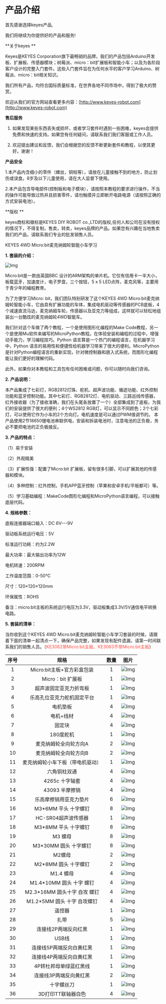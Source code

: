 # 产品介绍

首先感谢选择keyes产品,

我们将继续为你提供好的产品和服务!

**关于keyes **                            

Keyes是KEYES Corporation旗下最畅销的品牌，我们的产品包括Arduino开发板、扩展板、传感器模块；树莓派、micro：bit扩展板和智能小车；以及为各阶段客户设计的完整入门套件。这些入门套件旨在为任何水平的客户学习Arduino、树莓派、micro：bit相关知识。

我们所有产品，均符合国际质量标准，在世界各地不同市场中，得到了极大的赞赏。 

欢迎从我们的官方网站查看更多内容：[http://www.keyes-robot.com](http://www.keyes-robot.com)


**售后服务**

1. 如果发现某些东西丢失或损坏，或者学习套件时遇到一些困难，keyes会提供免费和快速的支持。如果您有任何疑问，请联系我们我们客服或工作人员。

2. 欢迎提出建议和反馈，我们会根据您的反馈不断更新套件和教程，以使其更好。谢谢！

**产品安全**

1.本产品内含细小的零件（螺丝，铜柱等），请放在儿童接触不到的地方，防止划伤或误食。8岁及以下儿童使用，请在大人监督下使用。

2.本产品包含导电部件(控制板和电子模块），请按照本教程的要求进行操作，不当的操作可能导致过热并且损害零件，请勿触摸并立即断开电路电源（请按照正确的方式安装电池）。

**版权 **

keyes商标和徽标是KEYES DIY ROBOT co.,LTD的版权,任何人和公司在没有授权的情况下，不得复制，售卖，转卖，keyes品牌的产品。如果您有兴趣在当地售卖我们的产品，请联系我们专业的批发销售人员。

KEYES 4WD Micro:bit麦克纳姆轮智能小车学习

**1. 套装的介绍：**
         
![Img](./media/img-20230504102753.png)

Micro:bit是一款由英国BBC 设计的ARM架构的单片机。它仅有信用卡一半大小，板载蓝牙，加速度计，电子罗盘，三个按钮，5 x 5 LED点阵，麦克风等，主要用于青少年的编程教育。

为了方便学习Micro: bit，我们团队特别研发了这个KEYES 4WD Micro:bit麦克纳姆轮智能小车，它由具有扩展功能的车体，集成电机驱动等传感器的PCB底板，4个减速直流马达，麦克纳姆车轮，传感器以及亚克力等组成，这样就可以轻松地组装出一台酷炫的麦克纳姆轮4WD智能车。

我们针对这个车做了两个教程，一个是使用图形化编程的Make Code教程，另一个是使用Mu软件来编写的MicroPython教程。在体验安装和编程的过程中，增强动手能力，学习编程技巧。Python 语言算是一个热门的编程语言，在机器学习中，Python 语言的易用性和便捷性给机器学习带来了很大的便利。MicroPython 是针对Python编程语言的重新实现，针对微控制器和嵌入式系统，而图形化编程能让我们更好的理解代码。

此外，如果你对本教程和工具包有任何困难或问题，你可以随时向我们咨询。

**2. 产品说明：**

本产品集成了七彩灯，RGB2812灯珠、舵机、超声波功能、循迹功能、红外控制功能和蓝牙控制功能。其中七彩灯、RGB2812灯、电机驱动、三路巡线传感器，红外接收器（为了接收准确，我们在头尾各放置了一个）全部集成到了底板，为我们的安装提供了很大的便利；4个WS2812 RGB灯，可以显示不同颜色；2个七彩灯，可以使用它作为小车的2个方向灯。电机速度是可以通过PWM值调节的。
本产品使用2节18650锂电池串联供电，安装和拆装电池时，注意电池的正负极，务必不要把电池的正负极接反。

**3. 产品的特点：**
          
（1）易于安装

（2）外观精美

（3）扩展性强：配置了Micro:bit 扩展板，留有很多引脚，可以扩展其他的传感器和模块。

（4）多种控制：红外控制，手机APP蓝牙控制（苹果和安卓手机/平板都可）等。

（5）学习基础编程：MakeCode图形化编程和MicroPython语言编程，可以接触底层代码。

**4. 规格参数：**

底板连接器端口输入：DC 6V---9V

驱动板系统运行电压：5V

标准运行功耗：约为2.2W

最大功率：最大输出功率为12W

电机转速：200RPM

工作温度范围：0-50℃

尺寸：120×120×120mm

环保属性：ROHS 

备注：micro:bit主板的系统运行电压为3.3V，驱动板集成3.3V/5V通信电平转换电路。

**5. 套装的清单：**            

当你收到这个KEYES 4WD Micro:bit麦克纳姆轮智能小车学习套装的时候，请跟着下面的清单一起清点一下，确保产品完整，如果发现有配件遗漏，请第一时间联系我们的销售人员。（<span style="color: rgb(255, 76, 65);">KE3062带Micro:bit主板、KE3063不带Micro:bit主板</span>）

|序号|规格|数量|图片|
| :--: | :--: | :--: | :--: |
| 1 |Micro:bit主板+官方彩盒包装|1|![Img](./media/img-20230426104331.png)|
| 2 |Micro：bit 扩展板|1|![Img](./media/img-20230426104303.png)|
| 3 |超声波固定亚克力折弯板|1|![Img](./media/img-20230426103511.png)|
| 4 |乐高孔位亚克力舵机固定平台|1|![Img](./media/img-20230426103545.png)|
| 5 |电机垫板|4|![Img](./media/img-20230426103834.png)|
| 6 |电机+线材|4|![Img](./media/img-20230426103944.png)|
| 7 |固定块|4|![Img](./media/img-20230426104033.png)|
| 8 |180度舵机|1|![Img](./media/img-20230329095649.png)|
| 9 |麦克纳姆轮全向轮方向A|2|![Img](./media/img-20230426104729.png)|
| 10 |麦克纳姆轮全向轮方向B|2|![Img](./media/img-20230426104828.png)|
| 11 |麦克纳姆轮小车下板（带电机驱动）|1|![Img](./media/img-20230426104912.png)|
| 12 |六角铜柱双通|4|![Img](./media/img-20230426105020.png)|
| 13 |4265c 十字轴套|4|![Img](./media/img-20230426105107.png)|
| 14 |43093 半摩擦销|4|![Img](./media/img-20230426105141.png)|
| 15 |乐高摩擦销用亚克力垫片|6|![Img](./media/img-20230426105226.png)|
| 16 |M3*6MM 平头 十字螺钉|8|![Img](./media/img-20230426105306.png)|
| 17 |HC-SR04超声波传感器|1|![Img](./media/img-20230426105612.png)|
| 18 |M3*8MM 平头 十字螺钉|8|![Img](./media/img-20230426105847.png)|
| 19 |M3 螺母|8|![Img](./media/img-20230426105951.png)|
| 20 |M3*30MM 圆头 十字螺钉|8|![Img](./media/img-20230426110111.png)|
| 21 |M2螺母| 2 |![Img](./media/img-20230426110140.png)|
| 22 | M2*8MM 圆头 十字螺钉 |2 |![Img](./media/img-20230426110235.png)|
| 23 |M1.4 螺母|4|![Img](./media/img-20230426110327.png)|
| 24 |M1.4*10MM 圆头 十字 螺钉|4 |![Img](./media/img-20230426110454.png)|
| 25 |M2.3*16MM 圆头十字 自攻 螺钉|4|![Img](./media/img-20230426110910.png)|
|26|M1.2*5MM 圆头 十字 自攻螺钉|4|![Img](./media/img-20230426111513.png)|
| 27 |遥控器|1|![Img](./media/img-20230426111011.png)|
| 28 |扎带|5|![Img](./media/img-20230426111044.png)|
| 29 |连接线2P两端反向红黑|1|![Img](./media/img-20230426111314.png)|
| 30 |USB线|1|![Img](./media/img-20230323170244.png)|
|31|连接线5P两端反向白黄红黑|1|![Img](./media/img-20230426111706.png)|
|32|连接线4P两端反向白黄红黑|1|![Img](./media/img-20230426111758.png)|
|33|4P转杜邦母单绿蓝红黑线|1|![Img](./media/img-20230426111852.png)|
|34|连接线3P两端反向黄红黑|2|![Img](./media/img-20230426111947.png)|
|35|十字螺丝刀|1|![Img](./media/img-20230426112020.png)|
|36|3D打印TT联轴器白色|4|![Img](./media/img-20230426112332.png)|




























































